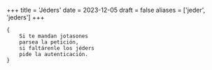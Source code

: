 +++
title = 'Jéders'
date = 2023-12-05
draft = false
aliases = ['jeder', 'jeders']
+++

	{
		Si te mandan jotasones
		parsea la petición,
		si faltárenle los jéders
		pide la autenticación.
	}
